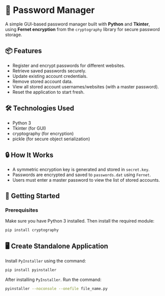 # 🔐 Password Manager

A simple GUI-based password manager built with **Python** and **Tkinter**, using **Fernet encryption** from the `cryptography` library for secure password storage.

## 📦 Features

- Register and encrypt passwords for different websites.
- Retrieve saved passwords securely.
- Update existing account credentials.
- Remove stored account data.
- View all stored account usernames/websites (with a master password).
- Reset the application to start fresh.

## 🛠️ Technologies Used

- Python 3
- Tkinter (for GUI)
- cryptography (for encryption)
- pickle (for secure object serialization)

## 🔒 How It Works

- A symmetric encryption key is generated and stored in `secret.key`.
- Passwords are encrypted and saved to `passwords.dat` using `Fernet`.
- Users must enter a master password to view the list of stored accounts.

## 🚀 Getting Started

### Prerequisites

Make sure you have Python 3 installed. Then install the required module:

```bash
pip install cryptography
```

## 🖥️ Create Standalone Application

Install `PyInstaller` using the command:

```bash
pip install pyinstaller
```

After installing `PyInstaller`. Run the command:

```bash
pyinstaller --noconsole --onefile file_name.py

